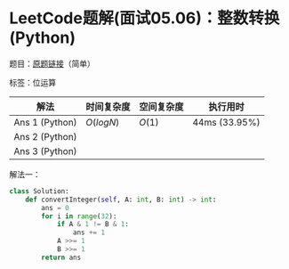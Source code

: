# LeetCode题解(面试05.06)：整数转换(Python)

题目：[原题链接](https://leetcode-cn.com/problems/convert-integer-lcci/)（简单）

标签：位运算

| 解法           | 时间复杂度 | 空间复杂度 | 执行用时      |
| -------------- | ---------- | ---------- | ------------- |
| Ans 1 (Python) | $O(logN)$  | $O(1)$     | 44ms (33.95%) |
| Ans 2 (Python) |            |            |               |
| Ans 3 (Python) |            |            |               |

解法一：

```python
class Solution:
    def convertInteger(self, A: int, B: int) -> int:
        ans = 0
        for i in range(32):
            if A & 1 != B & 1:
                ans += 1
            A >>= 1
            B >>= 1
        return ans
```